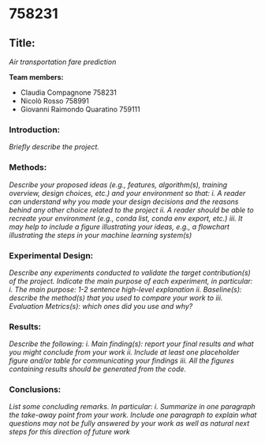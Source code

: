 # 758231

## **Title:**
*Air transportation fare prediction*


**Team members:**
- Claudia Compagnone 758231
- Nicolò Rosso 758991
- Giovanni Raimondo Quaratino 759111



### **Introduction:**
*Briefly describe the project.*


### **Methods:**
*Describe your proposed ideas (e.g., features, algorithm(s), training overview, design choices, etc.) and your environment so that:
  i. A reader can understand why you made your design decisions and the reasons behind any other choice related to the project
  ii. A reader should be able to recreate your environment (e.g., conda list, conda env export, etc.)
  iii. It may help to include a figure illustrating your ideas, e.g., a flowchart illustrating the steps in your machine learning system(s)*


### **Experimental Design:**
*Describe any experiments conducted to validate the target contribution(s) of the project. Indicate the main purpose of each
experiment, in particular:
i. The main purpose: 1-2 sentence high-level explanation
ii. Baseline(s): describe the method(s) that you used to compare your work to
iii. Evaluation Metrics(s): which ones did you use and why?*


### **Results:**
*Describe the following:
i. Main finding(s): report your final results and what you might conclude from your work
ii. Include at least one placeholder figure and/or table for communicating your findings
iii. All the figures containing results should be generated from the code.*


### **Conclusions:**
*List some concluding remarks. In particular:
i. Summarize in one paragraph the take-away point from your work.
Include one paragraph to explain what questions may not be fully answered by your work as well as natural next steps for this direction of future work*
